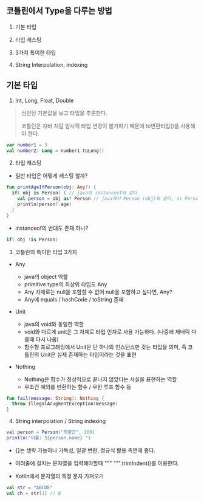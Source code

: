 ## 코틀린에서 Type을 다루는 방법

1. 기본 타입

2. 타입 캐스팅

3. 3가지 특이한 타입

4. String Interpolation, indexing

## 기본 타입
1. Int, Long, Float, Double

> 선언된 기본값을 보고 타입을 추론한다.
> 
> 코틀린은 자바 처럼 암시적 타입 변경이 불가하기 때문에 to변환타입()을 사용해야 한다.

```kotlin
var number1 = 3
val number2: Long = number1.toLong()
```

2. 타입 캐스팅

+ 일반 타입은 어떻게 캐스팅 할까?

```kotlin
fun printAgeIfPerson(obj: Any?) {
  if( obj is Person) { // java의 instanceof와 같다
    val person = obj as? Person // java에서 Person (obj)와 같다, as Person은 생략 가능
    println(person?.age)
  }
}
```

+ instanceof의 반대도 존재 하나?
```kotlin
if( obj !is Person)
```

3. 코틀린의 특이한 타입 3가지

+ Any
  - java의 object 역할
  - primitive type의 최상위 타입도 Any
  - Any 자체로는 null을 포함할 수 없어 null을 포함하고 싶다면, Any?
  - Any에 equals / hashCode / toString 존재

+ Unit
  - java의 void와 동일한 역할
  - void와 다르게 unit은 그 자체로 타입 인자로 사용 가능하다. (나중에 제네릭 다룰때 다시 나옴)
  - 함수형 프로그래밍에서 Unit은 단 하나의 인스턴스만 갖는 타입을 의미, 즉 코틀린의 Unit은 실제 존재하는 타입이라는 것을 표현

+ Nothing
  - Nothing은 함수가 정상적으로 끝나지 않았다는 사실을 표현하는 역할
  - 무조건 예외를 반환하는 함수 / 무한 루프 함수 등

```kotlin
fun fail(message: String): Nothing {
  throw IllegalArugmentException(message)
}
```

4. String interpolation / String indexing
```java
val person = Person("최향근", 100)
println("이름: ${person.name} ")
```
+ {}는 생략 가능하나 가독성, 일괄 변환, 정규식 활용 측면에 좋다.

+ 여러줄에 걸치는 문자열을 입력해야할때 """ """.trimIndent()를 이용한다.

+ Kotlin에서 문자열의 특정 문자 가져오기

```kotlin
val str = "ABCDE"
val ch = str[1] // B
```
